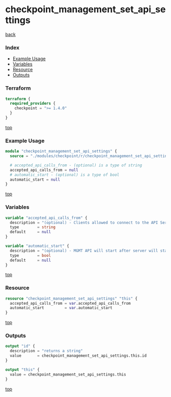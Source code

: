 # checkpoint_management_set_api_settings

[back](../checkpoint.md)

### Index

- [Example Usage](#example-usage)
- [Variables](#variables)
- [Resource](#resource)
- [Outputs](#outputs)

### Terraform

```terraform
terraform {
  required_providers {
    checkpoint = ">= 1.4.0"
  }
}
```

[top](#index)

### Example Usage

```terraform
module "checkpoint_management_set_api_settings" {
  source = "./modules/checkpoint/r/checkpoint_management_set_api_settings"

  # accepted_api_calls_from - (optional) is a type of string
  accepted_api_calls_from = null
  # automatic_start - (optional) is a type of bool
  automatic_start = null
}
```

[top](#index)

### Variables

```terraform
variable "accepted_api_calls_from" {
  description = "(optional) - Clients allowed to connect to the API Server."
  type        = string
  default     = null
}

variable "automatic_start" {
  description = "(optional) - MGMT API will start after server will start."
  type        = bool
  default     = null
}
```

[top](#index)

### Resource

```terraform
resource "checkpoint_management_set_api_settings" "this" {
  accepted_api_calls_from = var.accepted_api_calls_from
  automatic_start         = var.automatic_start
}
```

[top](#index)

### Outputs

```terraform
output "id" {
  description = "returns a string"
  value       = checkpoint_management_set_api_settings.this.id
}

output "this" {
  value = checkpoint_management_set_api_settings.this
}
```

[top](#index)